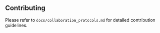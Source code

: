 ## Contributing
Please refer to `docs/collaboration_protocols.md` for detailed contribution guidelines.